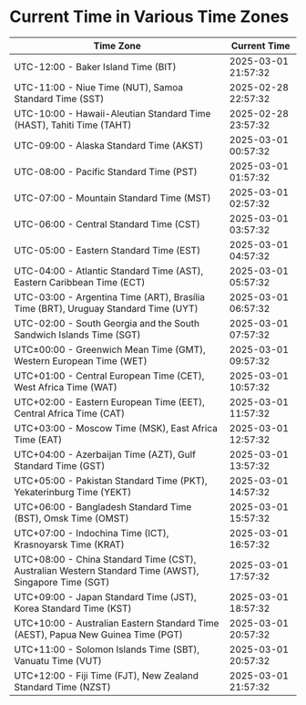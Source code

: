# Current Time in Various Time Zones

| Time Zone | Current Time |
|-----------|--------------|
| UTC-12:00 - Baker Island Time (BIT) | 2025-03-01 21:57:32 |
| UTC-11:00 - Niue Time (NUT), Samoa Standard Time (SST) | 2025-02-28 22:57:32 |
| UTC-10:00 - Hawaii-Aleutian Standard Time (HAST), Tahiti Time (TAHT) | 2025-02-28 23:57:32 |
| UTC-09:00 - Alaska Standard Time (AKST) | 2025-03-01 00:57:32 |
| UTC-08:00 - Pacific Standard Time (PST) | 2025-03-01 01:57:32 |
| UTC-07:00 - Mountain Standard Time (MST) | 2025-03-01 02:57:32 |
| UTC-06:00 - Central Standard Time (CST) | 2025-03-01 03:57:32 |
| UTC-05:00 - Eastern Standard Time (EST) | 2025-03-01 04:57:32 |
| UTC-04:00 - Atlantic Standard Time (AST), Eastern Caribbean Time (ECT) | 2025-03-01 05:57:32 |
| UTC-03:00 - Argentina Time (ART), Brasília Time (BRT), Uruguay Standard Time (UYT) | 2025-03-01 06:57:32 |
| UTC-02:00 - South Georgia and the South Sandwich Islands Time (SGT) | 2025-03-01 07:57:32 |
| UTC±00:00 - Greenwich Mean Time (GMT), Western European Time (WET) | 2025-03-01 09:57:32 |
| UTC+01:00 - Central European Time (CET), West Africa Time (WAT) | 2025-03-01 10:57:32 |
| UTC+02:00 - Eastern European Time (EET), Central Africa Time (CAT) | 2025-03-01 11:57:32 |
| UTC+03:00 - Moscow Time (MSK), East Africa Time (EAT) | 2025-03-01 12:57:32 |
| UTC+04:00 - Azerbaijan Time (AZT), Gulf Standard Time (GST) | 2025-03-01 13:57:32 |
| UTC+05:00 - Pakistan Standard Time (PKT), Yekaterinburg Time (YEKT) | 2025-03-01 14:57:32 |
| UTC+06:00 - Bangladesh Standard Time (BST), Omsk Time (OMST) | 2025-03-01 15:57:32 |
| UTC+07:00 - Indochina Time (ICT), Krasnoyarsk Time (KRAT) | 2025-03-01 16:57:32 |
| UTC+08:00 - China Standard Time (CST), Australian Western Standard Time (AWST), Singapore Time (SGT) | 2025-03-01 17:57:32 |
| UTC+09:00 - Japan Standard Time (JST), Korea Standard Time (KST) | 2025-03-01 18:57:32 |
| UTC+10:00 - Australian Eastern Standard Time (AEST), Papua New Guinea Time (PGT) | 2025-03-01 20:57:32 |
| UTC+11:00 - Solomon Islands Time (SBT), Vanuatu Time (VUT) | 2025-03-01 20:57:32 |
| UTC+12:00 - Fiji Time (FJT), New Zealand Standard Time (NZST) | 2025-03-01 21:57:32 |
